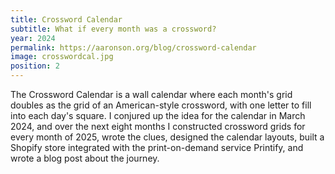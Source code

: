 ```yaml
---
title: Crossword Calendar
subtitle: What if every month was a crossword?
year: 2024
permalink: https://aaronson.org/blog/crossword-calendar
image: crosswordcal.jpg
position: 2
---
```


The Crossword Calendar is a wall calendar where each month's grid doubles as the grid of an American-style crossword, with one letter to fill into each day's square. I conjured up the idea for the calendar in March 2024, and over the next eight months I constructed crossword grids for every month of 2025, wrote the clues, designed the calendar layouts, built a Shopify store integrated with the print-on-demand service Printify, and wrote a blog post about the journey.
